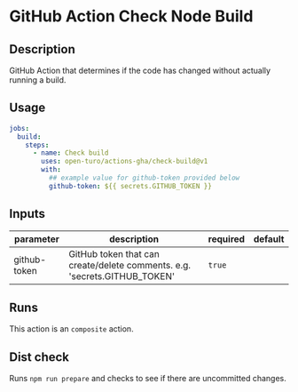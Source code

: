 # GitHub Action Check Node Build

## Description

GitHub Action that determines if the code has changed without actually running a build.

## Usage

```yaml
jobs:
  build:
    steps:
      - name: Check build
        uses: open-turo/actions-gha/check-build@v1
        with:
          ## example value for github-token provided below
          github-token: ${{ secrets.GITHUB_TOKEN }}
```

## Inputs

| parameter    | description                                                               | required | default |
| ------------ | ------------------------------------------------------------------------- | -------- | ------- |
| github-token | GitHub token that can create/delete comments. e.g. 'secrets.GITHUB_TOKEN' | `true`   |         |

## Runs

This action is an `composite` action.

## Dist check

Runs `npm run prepare` and checks to see if there are uncommitted changes.
